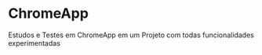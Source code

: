 ChromeApp
=========

Estudos e Testes em ChromeApp em um Projeto com todas funcionalidades experimentadas
